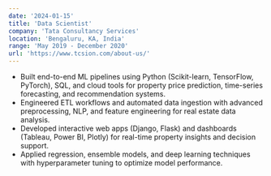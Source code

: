 ```yaml
---
date: '2024-01-15'
title: 'Data Scientist'
company: 'Tata Consultancy Services'
location: 'Bengaluru, KA, India'
range: 'May 2019 - December 2020'
url: 'https://www.tcsion.com/about-us/'
---
```




- Built end-to-end ML pipelines using Python (Scikit-learn, TensorFlow, PyTorch), SQL, and cloud tools for property price prediction, time-series forecasting, and recommendation systems.
- Engineered ETL workflows and automated data ingestion with advanced preprocessing, NLP, and feature engineering for real estate data analysis.
- Developed interactive web apps (Django, Flask) and dashboards (Tableau, Power BI, Plotly) for real-time property insights and decision support.
- Applied regression, ensemble models, and deep learning techniques with hyperparameter tuning to optimize model performance.






